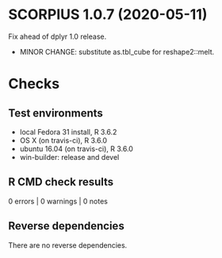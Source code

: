 # SCORPIUS 1.0.7 (2020-05-11)

Fix ahead of dplyr 1.0 release.

* MINOR CHANGE: substitute as.tbl_cube for reshape2::melt.

# Checks
## Test environments
* local Fedora 31 install, R 3.6.2
* OS X (on travis-ci), R 3.6.0
* ubuntu 16.04 (on travis-ci), R 3.6.0
* win-builder: release and devel

## R CMD check results

0 errors | 0 warnings | 0 notes

## Reverse dependencies

There are no reverse dependencies.
